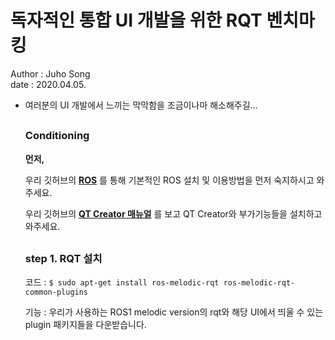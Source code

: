 #  독자적인 통합 UI 개발을 위한 RQT 벤치마킹

Author : Juho Song <br/>
date : 2020.04.05.

* 여러분의 UI 개발에서 느끼는 막막함을 조금이나마 해소해주길...

  ##

  ### Conditioning

  __먼저,__

  우리 깃허브의 __[ROS](https://github.com/shinkansan/ARTIV/tree/master/ROS)__ 를 통해 기본적인 ROS 설치 및 이용방법을 먼저 숙지하시고 와주세요.
  
  우리 깃허브의 __[QT Creator 매뉴얼](https://github.com/shinkansan/ARTIV/blob/master/Manual/QT%20Creator.md)__ 를 보고 QT Creator와 부가기능들을 설치하고 와주세요.
  
  ##
  
  ### step 1. RQT 설치
  
  코드 : `$ sudo apt-get install ros-melodic-rqt ros-melodic-rqt-common-plugins`
  
  기능 : 우리가 사용하는 ROS1 melodic version의 rqt와 해당 UI에서 띄울 수 있는 plugin 패키지들을 다운받습니다.
